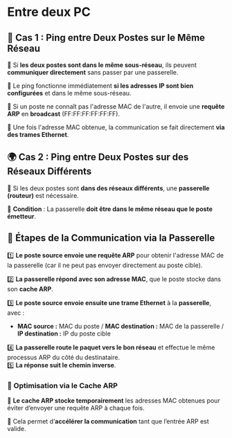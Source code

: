 # Entre deux PC


## **🎯 Cas 1 : Ping entre Deux Postes sur le Même Réseau**

📌 Si **les deux postes sont dans le même sous-réseau**, ils peuvent **communiquer directement** sans passer par une passerelle.

📌 Le ping fonctionne immédiatement **si les adresses IP sont bien configurées** et dans le même sous-réseau.

📌 Si un poste ne connaît pas l'adresse MAC de l'autre, il envoie une **requête ARP** en **broadcast** (FF:FF:FF:FF:FF:FF).

📌 Une fois l'adresse MAC obtenue, la communication se fait directement **via des trames Ethernet**.


## **🌍 Cas 2 : Ping entre Deux Postes sur des Réseaux Différents**

🔹 Si les deux postes sont **dans des réseaux différents**, une **passerelle (routeur)** est nécessaire.

🔹 **Condition** : La passerelle **doit être dans le même réseau que le poste émetteur**.



## **🔄 Étapes de la Communication via la Passerelle**

1️⃣ **Le poste source envoie une requête ARP** pour obtenir l'adresse MAC de la passerelle (car il ne peut pas envoyer directement au poste cible).

2️⃣ **La passerelle répond avec son adresse MAC**, que le poste stocke dans son **cache ARP**.

3️⃣ **Le poste source envoie ensuite une trame Ethernet** à la **passerelle**, avec :

- **MAC source :** MAC du poste / **MAC destination :** MAC de la passerelle / **IP destination :** IP du poste cible

4️⃣ **La passerelle route le paquet vers le bon réseau** et effectue le même processus ARP du côté du destinataire.  
5️⃣ **La réponse suit le chemin inverse**.


### **🔄 Optimisation via le Cache ARP**

📌 **Le cache ARP stocke temporairement** les adresses MAC obtenues pour éviter d’envoyer une requête ARP à chaque fois.

📌 Cela permet d’**accélérer la communication** tant que l’entrée ARP est valide.
